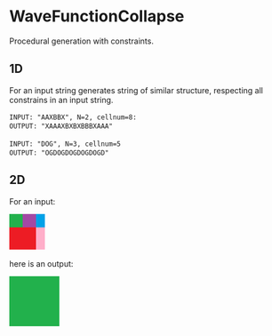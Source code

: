 # WaveFunctionCollapse
Procedural generation with constraints.

## 1D
For an input string generates string of similar structure, respecting all constrains in an input string.

	INPUT: "AAXBBX", N=2, cellnum=8: 
	OUTPUT: "XAAAXBXBXBBBXAAA"

	INPUT: "DOG", N=3, cellnum=5
	OUTPUT: "OGDOGDOGDOGDOGD"

## 2D
For an input:

<img src="WaveFunctionCollapse/2D/example_input.png">

here is an output:

<img src="WaveFunctionCollapse/2D/example.gif">

